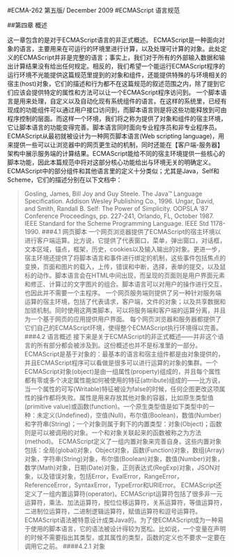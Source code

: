 #ECMA-262 第五版/ December 2009
#ECMAScript 语言规范

##第四章 概述

这一章包含的是对于ECMAScript语言的非正式概述。
ECMAScript是一种面向对象的语言，主要用来在可运行的环境里进行计算，以及处理可计算的对象。此处定义的ECMAScript并非是完整的语言；事实上，我们对于所有的外部输入数据和输出计算结果没有给出任何规定。相反的，我们希望一个能运行ECMAScript程序的运行环境不光能提供这篇规范里提到的对象和组件，还能提供特殊的与环境相关的宿主(host)对象，它们的描述和行为都不在这篇规范的叙述范围之内，除了提到它们应该会提供特定的属性和方法可以让一个ECMAScript程序访问到。
一个脚本语言是用来处理，自定义以及自动化现有系统组件的语言。在这样的系统里，已经有现成的功能组件可以通过用户接口访问到，而脚本语言则是将这些功能释放到可由程序控制的层面。而这样一个环境，我们将之称为提供了对象和组件的宿主环境，它让脚本语言的功能变得完善。脚本语言同时面向专业程序员和非专业程序员。
ECMAScript从最初就被设计为一种网页脚本语言(Web scripting language)，用来提供一些可以让浏览器中的网页更生动的机制，同时还能在【客户端-服务器】架构中展示服务端的计算结果。ECMAScript能给不同的宿主环境提供一些核心的脚本功能，因此本篇规范中将对这部分核心功能给出与环境无关的明确定义。
ECMAScript中的部分组件和其他语言里的定义十分类似；尤其是Java，Self和Scheme，它们的描述分别在以下文档中：
>Gosling, James, Bill Joy and Guy Steele. The Java™ Language Specification. Addison Wesley Publishing Co., 1996.
>Ungar, David, and Smith, Randall B. Self: The Power of Simplicity. OOPSLA ’87 Conference Proceedings, pp. 227-241, Orlando, FL, October 1987.
>IEEE Standard for the Scheme Programming Language. IEEE Std 1178-1990.
###4.1 网页脚本
一个网页浏览器提供了ECMAScript的宿主环境以进行客户端运算。比方说，它提供了代表窗口，菜单，弹出窗口，对话框，文本区域，锚点，框架，历史，cookies以及输入输出的对象。更进一步，宿主环境还提供了将脚本语言和事件进行绑定的机制，这些事件包括焦点的变换，页面和图片的载入，上传，错误和中断，选择，表单的提交，以及鼠标的动作。脚本语言会在HTML中间出现，而呈现的页面则是用户界面元素和修正、计算过的文字图片的组合。脚本语言可以对用户的操作进行交互，也因此并不需要一个主程序。
一个网页服务端则提供了另一种针对服务端运算的宿主环境，包括了代表请求，客户端，文件的对象；以及共享数据和加锁机制。同时使用这两类脚本，可以将服务端和客户端的运算分离，并且为一个基于网页的应用提供用户界面。
每个网页浏览器和服务器都提供了它们自己的ECMAScript环境，使得整个ECMAScript执行环境得以完善。
###4.2 语言概述
接下来是关于ECMAScript的非正式概述——并非这个语言的所有部分都会被涉及到。这份概述也并不是标准里的一部分。
ECMAScript是基于对象的：最基本的语言和宿主组件都是由对象提供的，并且ECMAScript程序可以看做是很多可以进行运算的对象的集群。一个ECMAScript对象(object)是由一组属性(property)组成的，并且每个属性都有零或多个决定属性能如何被使用的特征(attribute)组成的——比方说，当一个属性的可写(Writable)特征被设为false的时候，任何企图更改这项属性的操作都将失败。属性是用来存放其他对象的容器，比如原生类型值(primitive value)或函数(function)。一个原生类型值是如下类型中的一种：未定义(Undefined)，空值(Null)，布尔值(Boolean)，数值(Number)和字符串(String)；一个对象则属于剩下的内置类型：对象(Object)；函数则是可以被调用的对象。一个和对象关联起来的函数被称之为方法(method)。
ECMAScript定义了一组内置对象来完善自身。这些内置对象包括：全局(global)对象，Object对象，函数(Function)对象，数组(Array)对象，字符串(String)对象，布尔值(Boolean)对象，数值(Number)对象，数学(Math)对象，日期(Date)对象，正则表达式(RegExp)对象，JSON对象，以及错误对象，包括Error，EvalError，RangeError，ReferenceError，SyntaxError，TypeError和URIError。
ECMAScript还定义了一组内置运算符(operator)。ECMAScript运算符包括了很多非一元运算符，乘法、加法运算符，按位位移运算符，关系运算符，等值运算符，二进制位运算符，二进制逻辑运算符，赋值运算符和逗号运算符。
ECMAScript语法被特意设计成类Java的。为了使ECMAScript成为一种易于使用的脚本语言，它的语法被设计得较为宽松。比如说，一个变量在声明的时候不需要指出其类型，或其属性的类型，函数的定义也不要求一定要在调用它之前。
####4.2.1 对象


